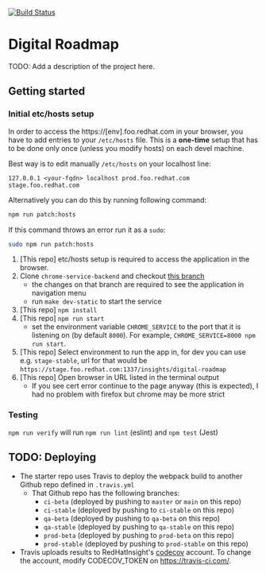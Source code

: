 [![Build Status](https://travis-ci.org/RedHatInsights/digital-roadmap.svg?branch=main)](https://travis-ci.org/RedHatInsights/digital-roadmap)

# Digital Roadmap

TODO: Add a description of the project here.

## Getting started

### Initial etc/hosts setup

In order to access the https://[env].foo.redhat.com in your browser, you have to add entries to your `/etc/hosts` file. This is a **one-time** setup that has to be done only once (unless you modify hosts) on each devel machine.

Best way is to edit manually `/etc/hosts` on your localhost line:

```
127.0.0.1 <your-fqdn> localhost prod.foo.redhat.com stage.foo.redhat.com
```

Alternatively you can do this by running following command:
```bash
npm run patch:hosts
```

If this command throws an error run it as a `sudo`:
```bash
sudo npm run patch:hosts
```

1. [This repo] etc/hosts setup is required to access the application in the browser.
2. Clone `chrome-service-backend` and checkout [this branch](https://github.com/andywaltlova/chrome-service-backend/tree/feat/digital-roadmap-nav)
   * the changes on that branch are required to see the application in navigation menu
   * run `make dev-static` to start the service
3. [This repo] ```npm install```
4. [This repo] ```npm run start```
   * set the environment variable `CHROME_SERVICE` to the port that it is listening on (by default `8000`). For example, `CHROME_SERVICE=8000 npm run start`.
5. [This repo] Select environment to run the app in, for dev you can use e.g. `stage-stable`, url for that would be `https://stage.foo.redhat.com:1337/insights/digital-roadmap`
6. [This repo] Open browser in URL listed in the terminal output
   * If you see cert error continue to the page anyway (this is expected), I had no problem with firefox but chrome may be more strict

### Testing

`npm run verify` will run `npm run lint` (eslint) and `npm test` (Jest)

## TODO: Deploying

- The starter repo uses Travis to deploy the webpack build to another Github repo defined in `.travis.yml`
  - That Github repo has the following branches:
    - `ci-beta` (deployed by pushing to `master` or `main` on this repo)
    - `ci-stable` (deployed by pushing to `ci-stable` on this repo)
    - `qa-beta` (deployed by pushing to `qa-beta` on this repo)
    - `qa-stable` (deployed by pushing to `qa-stable` on this repo)
    - `prod-beta` (deployed by pushing to `prod-beta` on this repo)
    - `prod-stable` (deployed by pushing to `prod-stable` on this repo)
- Travis uploads results to RedHatInsight's [codecov](https://codecov.io) account. To change the account, modify CODECOV_TOKEN on https://travis-ci.com/.
